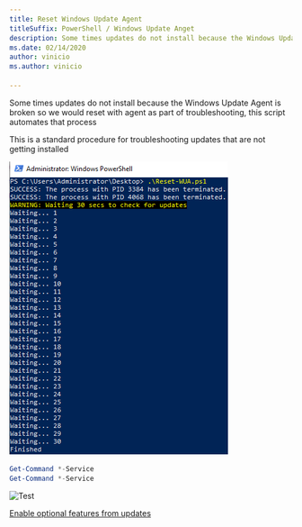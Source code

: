 ```yaml
---
title: Reset Windows Update Agent
titleSuffix: PowerShell / Windows Update Anget
description: Some times updates do not install because the Windows Update Agent is broken so we would reset with agent as part of troubleshooting, this script automates that process. This is a standard procedure for troubleshooting updates that are not getting installed
ms.date: 02/14/2020
author: vinicio
ms.author: vinicio

---
```


Some times updates do not install because the Windows Update Agent is broken so we would reset with agent as part of troubleshooting, this script automates that process

This is a standard procedure for troubleshooting updates that are not getting installed

![Capture](Media/capture-test.png)

```powershell
Get-Command *-Service
Get-Command *-Service
```
![Test](Reset-WUA.ps1)


[Enable optional features from updates](/location)

